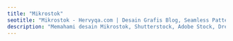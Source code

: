 ```yaml
---
title: "Mikrostok"
seotitle: "Mikrostok - Hervyqa.com | Desain Grafis Blog, Seamless Pattern, Ilustrasi, Inkscape, dan GNU/Linux."
description: "Memahami desain Mikrostok, Shutterstock, Adobe Stock, Dreamstime, 123rf dengan Free Software."
---
```

